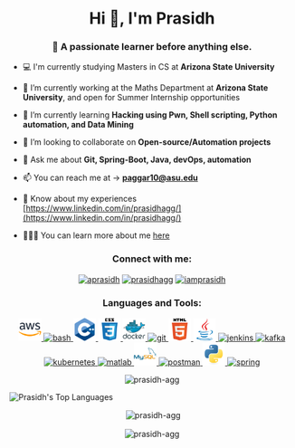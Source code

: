 <h1 align="center">Hi 👋, I'm Prasidh</h1>
<h3 align="center">🚀 A passionate learner before anything else.</h3>


- 💻 I'm currently studying Masters in CS at **Arizona State University**

- 🔭 I’m currently working at the Maths Department at **Arizona State University**, and open for Summer Internship opportunities

- 🌱 I’m currently learning **Hacking using Pwn, Shell scripting, Python automation, and Data Mining**

- 👯 I’m looking to collaborate on **Open-source/Automation projects**

- 💬 Ask me about **Git, Spring-Boot, Java, devOps, automation**

- 📫 You can reach me at -> **paggar10@asu.edu**

- 📄 Know about my experiences [https://www.linkedin.com/in/prasidhagg/](https://www.linkedin.com/in/prasidhagg/)

- 🙇🏻‍♂️ You can learn more about me [here](https://prasidh-agg.github.io/)

<h3 align="center">Connect with me:</h3>
<p align="center">
<a href="https://twitter.com/aprasidh" target="blank"><img align="center" src="https://raw.githubusercontent.com/rahuldkjain/github-profile-readme-generator/master/src/images/icons/Social/twitter.svg" alt="aprasidh" height="30" width="40" /></a>
<a href="https://linkedin.com/in/prasidhagg" target="blank"><img align="center" src="https://raw.githubusercontent.com/rahuldkjain/github-profile-readme-generator/master/src/images/icons/Social/linked-in-alt.svg" alt="prasidhagg" height="30" width="40" /></a>
<a href="https://instagram.com/iamprasidh" target="blank"><img align="center" src="https://raw.githubusercontent.com/rahuldkjain/github-profile-readme-generator/master/src/images/icons/Social/instagram.svg" alt="iamprasidh" height="30" width="40" /></a>
</p>

<h3 align="center">Languages and Tools:</h3>
<p align="center"> <a href="https://aws.amazon.com" target="_blank"> <img src="https://raw.githubusercontent.com/devicons/devicon/master/icons/amazonwebservices/amazonwebservices-original-wordmark.svg" alt="aws" width="40" height="40"/> </a> <a href="https://www.gnu.org/software/bash/" target="_blank"> <img src="https://www.vectorlogo.zone/logos/gnu_bash/gnu_bash-icon.svg" alt="bash" width="40" height="40"/> </a> <a href="https://www.w3schools.com/cpp/" target="_blank"> <img src="https://raw.githubusercontent.com/devicons/devicon/master/icons/cplusplus/cplusplus-original.svg" alt="cplusplus" width="40" height="40"/> </a> <a href="https://www.w3schools.com/css/" target="_blank"> <img src="https://raw.githubusercontent.com/devicons/devicon/master/icons/css3/css3-original-wordmark.svg" alt="css3" width="40" height="40"/> </a> <a href="https://www.docker.com/" target="_blank"> <img src="https://raw.githubusercontent.com/devicons/devicon/master/icons/docker/docker-original-wordmark.svg" alt="docker" width="40" height="40"/> </a> <a href="https://git-scm.com/" target="_blank"> <img src="https://www.vectorlogo.zone/logos/git-scm/git-scm-icon.svg" alt="git" width="40" height="40"/> </a> <a href="https://www.w3.org/html/" target="_blank"> <img src="https://raw.githubusercontent.com/devicons/devicon/master/icons/html5/html5-original-wordmark.svg" alt="html5" width="40" height="40"/> </a> <a href="https://www.java.com" target="_blank"> <img src="https://raw.githubusercontent.com/devicons/devicon/master/icons/java/java-original.svg" alt="java" width="40" height="40"/> </a> <a href="https://www.jenkins.io" target="_blank"> <img src="https://www.vectorlogo.zone/logos/jenkins/jenkins-icon.svg" alt="jenkins" width="40" height="40"/> </a> <a href="https://kafka.apache.org/" target="_blank"> <img src="https://www.vectorlogo.zone/logos/apache_kafka/apache_kafka-icon.svg" alt="kafka" width="40" height="40"/> </a> <a href="https://kubernetes.io" target="_blank"> <img src="https://www.vectorlogo.zone/logos/kubernetes/kubernetes-icon.svg" alt="kubernetes" width="40" height="40"/> </a> <a href="https://www.mathworks.com/" target="_blank"> <img src="https://upload.wikimedia.org/wikipedia/commons/2/21/Matlab_Logo.png" alt="matlab" width="40" height="40"/> </a> <a href="https://www.mysql.com/" target="_blank"> <img src="https://raw.githubusercontent.com/devicons/devicon/master/icons/mysql/mysql-original-wordmark.svg" alt="mysql" width="40" height="40"/> </a> <a href="https://postman.com" target="_blank"> <img src="https://www.vectorlogo.zone/logos/getpostman/getpostman-icon.svg" alt="postman" width="40" height="40"/> </a> <a href="https://www.python.org" target="_blank"> <img src="https://raw.githubusercontent.com/devicons/devicon/master/icons/python/python-original.svg" alt="python" width="40" height="40"/> </a> <a href="https://spring.io/" target="_blank"> <img src="https://www.vectorlogo.zone/logos/springio/springio-icon.svg" alt="spring" width="40" height="40"/> </a> </p>

<p align="center"> <img src="https://komarev.com/ghpvc/?username=prasidh-agg&label=Profile%20views&color=0e75b6&style=flat" alt="prasidh-agg" /> </p>
<img alt="Prasidh's Top Languages" src="https://github-readme-stats.vercel.app/api/top-langs/?username=prasidh-agg&langs_count=8&count_private=true&layout=compact&theme=react&hide_border=true&bg_color=0D1117" />
<p align="center">&nbsp;<img align="center" src="https://github-readme-stats.vercel.app/api?username=prasidh-agg&show_icons=true&locale=en" alt="prasidh-agg" /></p>

<p align="center"><img align="center" src="https://github-readme-streak-stats.herokuapp.com/?user=prasidh-agg&" alt="prasidh-agg" /></p>
